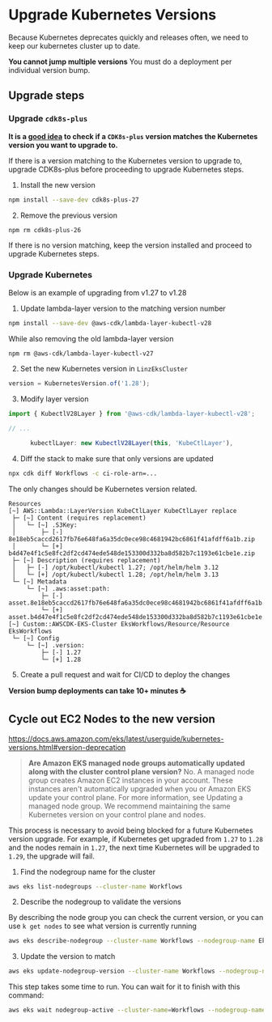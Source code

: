 # Upgrade Kubernetes Versions

Because Kubernetes deprecates quickly and releases often, we need to keep our kubernetes cluster up to date.

**You cannot jump multiple versions** You must do a deployment per individual version bump.

## Upgrade steps

### Upgrade `cdk8s-plus`

**It is a [good idea](https://cdk8s.io/docs/latest/plus/#i-operate-kubernetes-version-1xx-which-cdk8s-library-should-i-be-using) to check if a `CDK8s-plus` version matches the Kubernetes version you want to upgrade to.**

If there is a version matching to the Kubernetes version to upgrade to, upgrade CDK8s-plus before proceeding to upgrade Kubernetes steps.

1. Install the new version

```bash
npm install --save-dev cdk8s-plus-27
```

2. Remove the previous version

```bash
npm rm cdk8s-plus-26
```

If there is no version matching, keep the version installed and proceed to upgrade Kubernetes steps.

### Upgrade Kubernetes

Below is an example of upgrading from v1.27 to v1.28

1. Update lambda-layer version to the matching version number

```bash
npm install --save-dev @aws-cdk/lambda-layer-kubectl-v28
```

While also removing the old lambda-layer version

```bash
npm rm @aws-cdk/lambda-layer-kubectl-v27
```

2. Set the new Kubernetes version in `LinzEksCluster`

```typescript
version = KubernetesVersion.of('1.28');
```

3. Modify layer version

```typescript
import { KubectlV28Layer } from '@aws-cdk/lambda-layer-kubectl-v28';

// ...

      kubectlLayer: new KubectlV28Layer(this, 'KubeCtlLayer'),
```

4. Diff the stack to make sure that only versions are updated

```bash
npx cdk diff Workflows -c ci-role-arn=...
```

The only changes should be Kubernetes version related.

```
Resources
[~] AWS::Lambda::LayerVersion KubeCtlLayer KubeCtlLayer replace
 ├─ [~] Content (requires replacement)
 │   └─ [~] .S3Key:
 │       ├─ [-] 8e18eb5caccd2617fb76e648fa6a35dc0ece98c4681942bc6861f41afdff6a1b.zip
 │       └─ [+] b4d47e4f1c5e8fc2df2cd474ede548de153300d332ba8d582b7c1193e61cbe1e.zip
 ├─ [~] Description (requires replacement)
 │   ├─ [-] /opt/kubectl/kubectl 1.27; /opt/helm/helm 3.12
 │   └─ [+] /opt/kubectl/kubectl 1.28; /opt/helm/helm 3.13
 └─ [~] Metadata
     └─ [~] .aws:asset:path:
         ├─ [-] asset.8e18eb5caccd2617fb76e648fa6a35dc0ece98c4681942bc6861f41afdff6a1b.zip
         └─ [+] asset.b4d47e4f1c5e8fc2df2cd474ede548de153300d332ba8d582b7c1193e61cbe1e.zip
[~] Custom::AWSCDK-EKS-Cluster EksWorkflows/Resource/Resource EksWorkflows
 └─ [~] Config
     └─ [~] .version:
         ├─ [-] 1.27
         └─ [+] 1.28
```

5. Create a pull request and wait for CI/CD to deploy the changes

**Version bump deployments can take 10+ minutes :coffee:**

## Cycle out EC2 Nodes to the new version

<https://docs.aws.amazon.com/eks/latest/userguide/kubernetes-versions.html#version-deprecation>
> **Are Amazon EKS managed node groups automatically updated along with the cluster control plane version?**
No. A managed node group creates Amazon EC2 instances in your account. These instances aren't automatically upgraded when you or Amazon EKS update your control plane. For more information, see Updating a managed node group. We recommend maintaining the same Kubernetes version on your control plane and nodes.

This process is necessary to avoid being blocked for a future Kubernetes version upgrade. For example, if Kubernetes get upgraded from `1.27` to `1.28` and the nodes remain in `1.27`, the next time Kubernetes will be upgraded to `1.29`, the upgrade will fail.

1. Find the nodegroup name for the cluster

```bash
aws eks list-nodegroups --cluster-name Workflows
```

2. Describe the nodegroup to validate the versions

By describing the node group you can check the current version, or you can use `k get nodes` to see what version is currently running

```bash
aws eks describe-nodegroup --cluster-name Workflows --nodegroup-name EksWorkflowsNodegroupCluste
```

3. Update the version to match

```bash
aws eks update-nodegroup-version --cluster-name Workflows --nodegroup-name EksWorkflowsNodegroupCluste-OWsXxRuVz2B7
```

This step takes some time to run. You can wait for it to finish with this command:

```bash
aws eks wait nodegroup-active --cluster-name=Workflows --nodegroup-name=EksWorkflowsNodegroupCluste-OWsXxRuVz2B7
```

